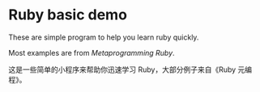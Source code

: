 # Ruby basic demo

These are simple program to help you learn ruby quickly.

Most examples are from *Metaprogramming Ruby*.

这是一些简单的小程序来帮助你迅速学习 Ruby，大部分例子来自《Ruby 元编程》。
